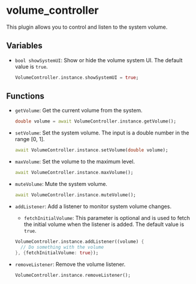 # volume_controller

This plugin allows you to control and listen to the system volume.

## Variables

- `bool showSystemUI`: Show or hide the volume system UI. The default value is `true`.

    ```dart
    VolumeController.instance.showSystemUI = true;
    ```

## Functions

- `getVolume`: Get the current volume from the system.

    ```dart
    double volume = await VolumeController.instance.getVolume();
    ```

- `setVolume`: Set the system volume. The input is a double number in the range [0, 1].

    ```dart
    await VolumeController.instance.setVolume(double volume);
    ```

- `maxVolume`: Set the volume to the maximum level.

    ```dart
    await VolumeController.instance.maxVolume();
    ```

- `muteVolume`: Mute the system volume.

    ```dart
    await VolumeController.instance.muteVolume();
    ```

- `addListener`: Add a listener to monitor system volume changes.
  - `fetchInitialVolume`: This parameter is optional and is used to fetch the initial volume when the listener is added. The default value is `true`.

  ```dart
  VolumeController.instance.addListener((volume) {
    // Do something with the volume
  }, {fetchInitialVolume: true});
  ```

- `removeListener`: Remove the volume listener.

    ```dart
    VolumeController.instance.removeListener();
    ```
